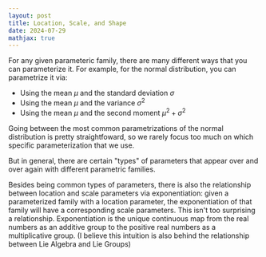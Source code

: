 ```yaml
---
layout: post
title: Location, Scale, and Shape
date: 2024-07-29
mathjax: true
---
```


For any given parameteric family, there are many different ways that you can parameterize it. For example, for the normal distribution, you can parametrize it via:

* Using the mean $\mu$ and the standard deviation $\sigma$
* Using the mean $\mu$ and the variance $\sigma^2$
* Using the mean $\mu$ and the second moment $\mu^2 + \sigma^2$

Going between the most common parametrizations of the normal distribution is pretty straightfoward, so we rarely focus too much on which specific parameterization that we use.

But in general, there are certain "types" of parameters that appear over and over again with different parametric families.

Besides being common types of parameters, there is also the relationship between location and scale parameters via exponentiation: given a parameterized family with a location parameter, the exponentiation of that family will have a corresponding scale parameters. This isn't too surprising a relationship. Exponentiation is the unique continuous map from the real numbers as an additive group to the positive real numbers as a multiplicative group. (I believe this intuition is also behind the relationship between Lie Algebra and Lie Groups)
